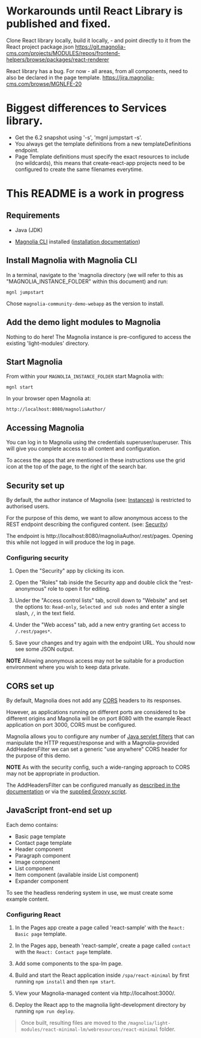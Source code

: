 # Workarounds until React Library is published and fixed.

Clone React library locally, build it locally, - and point directly to it from the React project package.json
https://git.magnolia-cms.com/projects/MODULES/repos/frontend-helpers/browse/packages/react-renderer


React library has a bug. For now - all areas, from all components, need to also be 
declared in the page template.
https://jira.magnolia-cms.com/browse/MGNLFE-20


# Biggest differences to Services library.
* Get the 6.2 snapshot using '-s', 'mgnl jumpstart -s'.
* You always get the template definitions from a new templateDefinitions endpoint.
* Page Template definitions must specify the exact resources to include (no wildcards), this means that create-react-app projects need to be configured to create the same filenames everytime.


# This README is a work in progress

## Requirements

- Java (JDK)

- [Magnolia CLI](https://www.npmjs.com/package/@magnolia/cli) installed ([installation documentation](https://documentation.magnolia-cms.com/display/DOCS/Magnolia+CLI+v3))

## Install Magnolia with Magnolia CLI

In a terminal, navigate to the 'magnolia directory (we will refer to this as
"MAGNOLIA_INSTANCE_FOLDER" within this document) and run:

```
mgnl jumpstart
```

Chose `magnolia-community-demo-webapp` as the version to install.


## Add the demo light modules to Magnolia

Nothing to do here!
The Magnolia instance is pre-configured to access the existing 'light-modules' directory.

## Start Magnolia

From within your `MAGNOLIA_INSTANCE_FOLDER` start Magnolia with:

```
mgnl start
```

In your browser open Magnolia at:

```
http://localhost:8080/magnoliaAuthor/
```

## Accessing Magnolia
You can log in to Magnolia using the credentials superuser/superuser.
This will give you complete access to all content and configuration.

To access the apps that are mentioned in these instructions use the grid icon at the top of the page, to the right of the search bar.

## Security set up

By default, the author instance of Magnolia
(see: [Instances](https://documentation.magnolia-cms.com/display/DOCS61/Instances)) is restricted to authorised users.

For the purpose of this demo, we want to allow anonymous access to the REST endpoint describing the configured content.
(see: [Security](https://documentation.magnolia-cms.com/display/DOCS61/Security))

The endpoint is http://localhost:8080/magnoliaAuthor/.rest/pages.
Opening this while not logged in will produce the log in page.

### Configuring security
1. Open the "Security" app by clicking its icon.

1. Open the "Roles" tab inside the Security app and double click the "rest-anonymous" role to open it for editing.

1. Under the "Access control lists" tab, scroll down to "Website" and set the options to: ```Read-only```, ```Selected and sub nodes``` and enter a single slash, ```/```, in the text field.

1. Under the "Web access" tab, add a new entry granting `Get` access to `/.rest/pages*`.

1. Save your changes and try again with the endpoint URL. You should now see some JSON output.

**NOTE** Allowing anonymous access may not be suitable for a production environment where you wish to keep data private.

## CORS set up

By default, Magnolia does not add any [CORS](https://developer.mozilla.org/en-US/docs/Web/HTTP/CORS) headers to its responses.

However, as applications running on different ports are considered to be different origins and Magnolia will be on
port 8080 with the example React application on port 3000, CORS must be configured.

Magnolia allows you to configure any number of
[Java servlet filters](https://www.oracle.com/technetwork/java/filters-137243.html) that can manipulate the HTTP
request/response and with a Magnolia-provided AddHeadersFilter we can set a generic "use anywhere" CORS header for the purpose of this demo.

**NOTE** As with the security config, such a wide-ranging approach to CORS may not be appropriate in production.

The AddHeadersFilter can be configured manually as [described in the documentation](https://documentation.magnolia-cms.com/display/DOCS61/Filters#Filters-AddingHTTPheaders)
or via the [supplied Groovy script](add-cors-filter.groovy).

## JavaScript front-end set up

Each demo contains:

- Basic page template
- Contact page template
- Header component
- Paragraph component
- Image component
- List component
- Item component (available inside List component)
- Expander component

To see the headless rendering system in use, we must create some example content.

### Configuring React

1. In the Pages app create a page called 'react-sample' with the `React: Basic page` template.

1. In the Pages app, beneath 'react-sample', create a page called `contact` with the `React: Contact page` template.

1. Add some components to the spa-lm page. 

1. Build and start the React application inside `/spa/react-minimal` by first running `npm install` and then `npm start`.

1. View your Magnolia-managed content via http://localhost:3000/.

1. Deploy the React app to the magnolia light-development directory by running `npm run deploy`.
> Once built, resulting files are moved to the `/magnolia/light-modules/react-minimal-lm/webresources/react-minimal` folder.
